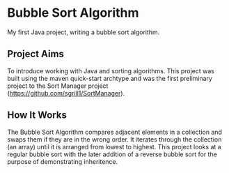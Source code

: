 # Bubble Sort Algorithm
My first Java project, writing a bubble sort algorithm.

## Project Aims 
To introduce working with Java and sorting algorithms. This project was built using the maven quick-start archtype and was the first preliminary project to the Sort Manager project (https://github.com/sgrill1/SortManager).  

## How It Works
The Bubble Sort Algorithm compares adjacent elements in a collection and swaps them if they are in the wrong order. It iterates through the collection (an array) until it is arranged from lowest to highest. This project looks at a regular bubble sort with the later addition of a reverse bubble sort for the purpose of demonstrating inheritence. 
